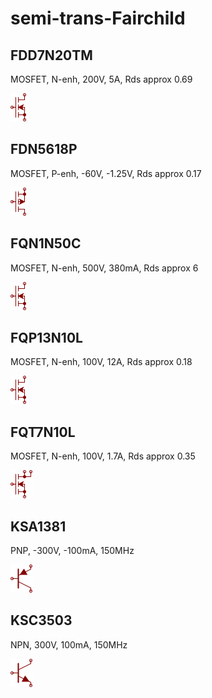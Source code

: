 # semi-trans-Fairchild

## FDD7N20TM
MOSFET, N-enh, 200V, 5A, Rds approx 0.69

![FDD7N20TM__1__1](/images/semi-trans-IntRect__IRF510__1__1.png?raw=true) 

## FDN5618P
MOSFET, P-enh, -60V, -1.25V, Rds approx 0.17

![FDN5618P__1__1](/images/semi-trans-IntRect__IRF9540__1__1.png?raw=true) 

## FQN1N50C
MOSFET, N-enh, 500V, 380mA, Rds approx 6

![FQN1N50C__1__1](/images/semi-trans-IntRect__IRF510__1__1.png?raw=true) 

## FQP13N10L
MOSFET, N-enh, 100V, 12A, Rds approx 0.18

![FQP13N10L__1__1](/images/semi-trans-IntRect__IRF510__1__1.png?raw=true) 

## FQT7N10L
MOSFET, N-enh, 100V, 1.7A, Rds approx 0.35

![FQT7N10L__1__1](/images/semi-trans-Fairchild__FQT7N10L__1__1.png?raw=true) 

## KSA1381
PNP, -300V, -100mA, 150MHz

![KSA1381__1__1](/images/_semi__PNP__1__1.png?raw=true) 

## KSC3503
NPN, 300V, 100mA, 150MHz

![KSC3503__1__1](/images/_semi__NPN__1__1.png?raw=true) 

